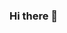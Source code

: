 ### Hi there 👋

<!--
**ethanngu/ethanngu** is a ✨ _special_ ✨ repository because its `README.md` (this file) appears on your GitHub profile.

Here are some ideas to get you started:

- 🔭 I’m currently working on creating a website
- 🌱 I’m currently learning about web development
- 📫 How to reach me: ethanngu19@gmail.com
- 😄 Pronouns: he/him
- ⚡ Fun fact: big hockey fan 
-->

